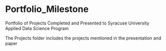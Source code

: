 # Portfolio_Milestone
Portfolio of Projects Completed and Presented to Syracuse University Applied Data Science Program

The Projects folder includes the projects mentioned in the presentation and paper
